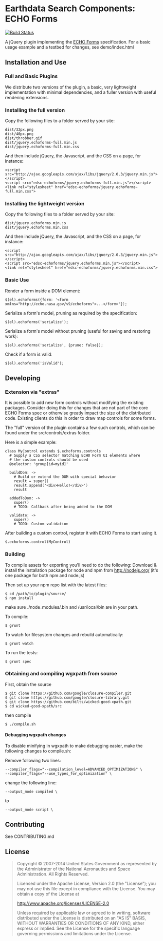 # Earthdata Search Components: ECHO Forms

[![Build Status](https://travis-ci.org/nasa/edsc-echoforms.svg?branch=master)](https://travis-ci.org/nasa/edsc-echoforms)

A jQuery plugin implementing the
[ECHO Forms](https://earthdata.nasa.gov/files/ECHO_Forms_Specification_0.pdf)
specification. For a basic usage example and a testbed for changes,
see demo/index.html

## Installation and Use

### Full and Basic Plugins

We distribute two versions of the plugin, a basic, very lightweight
implementation with minimal dependencies, and a fuller version with
useful rendering extensions.

### Installing the full version

Copy the following files to a folder served by your site:

    dist/32px.png
    dist/40px.png
    dist/throbber.gif
    dist/jquery.echoforms-full.min.js
    dist/jquery.echoforms-full.min.css

And then include jQuery, the Javascript, and the CSS on a page, for instance:

    <script src="http://ajax.googleapis.com/ajax/libs/jquery/2.0.3/jquery.min.js"></script>
    <script src="edsc-echoforms/jquery.echoforms-full.min.js"></script>
    <link rel="stylesheet" href="edsc-echoforms/jquery.echoforms-full.min.css">

### Installing the lightweight version

Copy the following files to a folder served by your site:

    dist/jquery.echoforms.min.js
    dist/jquery.echoforms.min.css

And then include jQuery, the Javascript, and the CSS on a page, for instance:

    <script src="http://ajax.googleapis.com/ajax/libs/jquery/2.0.3/jquery.min.js"></script>
    <script src="edsc-echoforms/jquery.echoforms.min.js"></script>
    <link rel="stylesheet" href="edsc-echoforms/jquery.echoforms.min.css">

### Basic Use

Render a form inside a DOM element:

    $(el).echoforms({form: '<form xmlns="http://echo.nasa.gov/v9/echoforms">...</form>'});

Serialize a form's model, pruning as required by the specification:

    $(el).echoforms('serialize');

Serialize a form's model without pruning (useful for saving and restoring work):

    $(el).echoforms('serialize', {prune: false});

Check if a form is valid:

    $(el).echoforms('isValid');

## Developing

### Extension via "extras"

It is possible to add new form controls without modifying the existing packages.
Consider doing this for changes that are not part of the core ECHO Forms spec
or otherwise greatly impact the size of the distributed code. Existing clients
do this in order to draw map controls for some forms.

The "full" version of the plugin contains a few such controls, which can
be found under the src/controls/extras folder.

Here is a simple example:

    class MyControl extends $.echoforms.controls
      # Supply a CSS selector matching ECHO Form UI elements where
      # the custom controls should be used
      @selector: 'group[id=myid]'

      buildDom: ->
        # Build or extend the DOM with special behavior
        result = super()
        result.append('<div>Hello!</div>')
        result

      addedToDom: ->
        super()
        # TODO: Callback after being added to the DOM

      validate: ->
        super()
        # TODO: Custom validation

After building a custom control, register it with ECHO Forms to start using it.

    $.echoforms.control(MyControl)

### Building

To compile assets for exporting you'll need to do the following:
Download & install the installation package for node and npm from http://nodejs.org/ (it's one package for both npm and node.js)

Then set up your npm repo list with the latest files:

    $ cd /path/to/plugin/source/
    $ npm install

make sure ./node_modules/.bin and /usr/local/bin are in your path.

To compile:

    $ grunt

To watch for filesystem changes and rebuild automatically:

    $ grunt watch

To run the tests:

    $ grunt spec

### Obtaining and compiling wgxpath from source

First, obtain the source

    $ git clone https://github.com/google/closure-compiler.git
    $ git clone https://github.com/google/closure-library.git
    $ git clone https://github.com/bilts/wicked-good-xpath.git
    $ cd wicked-good-xpath/src

then compile

    $ ./compile.sh

#### Debugging wgxpath changes

To disable minifying in wgxpath to make debugging easier, make the following changes to compile.sh:

Remove following two lines:

    --compiler_flags="--compilation_level=ADVANCED_OPTIMIZATIONS" \
    --compiler_flags="--use_types_for_optimization" \

change the following line:

    --output_mode compiled \

to

    --output_mode script \

## Contributing

See CONTRIBUTING.md

## License

> Copyright © 2007-2014 United States Government as represented by the Administrator of the National Aeronautics and Space Administration. All Rights Reserved.
>
> Licensed under the Apache License, Version 2.0 (the "License"); you may not use this file except in compliance with the License.
> You may obtain a copy of the License at
>
>    http://www.apache.org/licenses/LICENSE-2.0
>
>Unless required by applicable law or agreed to in writing, software distributed under the License is distributed on an "AS IS" BASIS,
>WITHOUT WARRANTIES OR CONDITIONS OF ANY KIND, either express or implied. See the License for the specific language governing permissions and limitations under the License.
